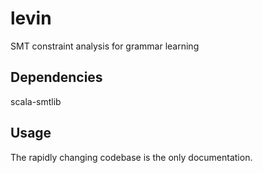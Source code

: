 # levin
SMT constraint analysis for grammar learning

## Dependencies

scala-smtlib

## Usage

The rapidly changing codebase is the only documentation.
